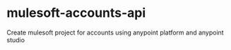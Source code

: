 # mulesoft-accounts-api
Create mulesoft project for accounts using anypoint platform and anypoint studio
